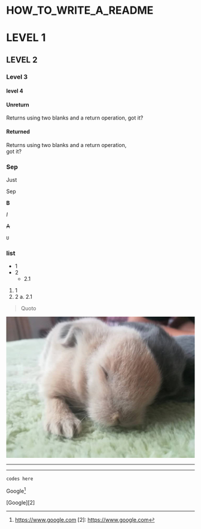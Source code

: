 # HOW_TO_WRITE_A_README


# LEVEL 1
## LEVEL 2
### Level 3
#### level 4


#### Unreturn
Returns using two blanks and a return operation,
got it?  

#### Returned
Returns using two blanks and a return operation,  
got it?  

### Sep
Just  

Sep  
  
**B**  

*I*  

~~A~~  

`U`  

### list  

* 1
* 2
	* 2.1

1. 1
2. 2
	a. 2.1
  
> Quoto


![Here described the img](img/MyCuteBunny.jpg)



---  
***  
```
codes here
```

Google[^1]

[Google][2]

[^1]: https://www.google.com
[2]: https://www.google.com
